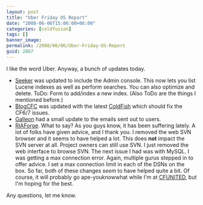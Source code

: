 ```yaml
---
layout: post
title: "Uber Friday OS Report"
date: "2008-06-06T15:06:00+06:00"
categories: [coldfusion]
tags: []
banner_image: 
permalink: /2008/06/06/Uber-Friday-OS-Report
guid: 2867
---
```


I like the word Uber. Anyway, a bunch of updates today.

<ul>
<li><a href="http://seeker.riaforge.org">Seeker</a> was updated to include the Admin console. This now lets you list Lucene indexes as well as perform searches. You can also optimize and delete. ToDo: Form to add/index a new index. (Also ToDo are the things I mentioned before.)
<li><a href="http://blogcfc.riaforge.org">BlogCFC</a> was updated with the latest <a href="http://coldfish.riaforge.org">ColdFish</a> which should fix the CF6/7 issues. 
<li><a href="http://galleon.riaforge.org">Galleon</a> had a small update to the emails sent out to users.
<li><a href="http://www.riaforge.org">RIAForge</a>. What to say? As you guys know, it has been suffering lately. A lot of folks have given advice, and I thank you. I removed the web SVN browser and it seems to have helped a lot. This does <b>not</b> impact the SVN server at all. Project owners can still use SVN. I just removed the web interface to browse SVN. The next issue I had was with MySQL. I was getting a max connection error. Again, multiple gurus stepped in to offer advice. I set a max connection limit in each of the DSNs on the box. So far, both of these changes <i>seem</i> to have helped quite a bit. Of course, it will probably go ape-youknowwhat while I'm at <a href="http://www.cfunited.com">CFUNITED</a>, but I'm hoping for the best.
</ul>

Any questions, let me know.